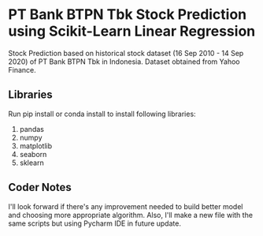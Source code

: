 # PT Bank BTPN Tbk Stock Prediction using Scikit-Learn Linear Regression
Stock Prediction based on historical stock dataset (16 Sep 2010 - 14 Sep 2020) of PT Bank BTPN Tbk in Indonesia. Dataset obtained from Yahoo Finance.

## Libraries
Run pip install or conda install to install following libraries:
1. pandas
2. numpy
3. matplotlib
4. seaborn
5. sklearn

## Coder Notes
I'll look forward if there's any improvement needed to build better model and choosing more appropriate algorithm. Also, I'll make a new file with the same scripts but using Pycharm IDE in future update.

